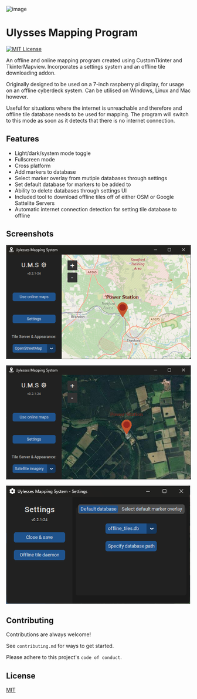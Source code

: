 ![image](https://github.com/sbenf999/Ulysses-Mapping-Program/assets/125464792/cf782f10-bd3a-4815-a496-1c9835f9f9fc)

# Ulysses Mapping Program
[![MIT License](https://img.shields.io/badge/License-MIT-green.svg)](https://choosealicense.com/licenses/mit/)

An offline and online mapping program created using CustomTkinter and TkinterMapview. Incorporates a settings system and an offline tile downloading addon. 

Originally designed to be used on a 7-inch raspberry pi display, for usage on an offline cyberdeck system. Can be utilised on Windows, Linux and Mac however.

Useful for situations where the internet is unreachable and therefore and offline tile database needs to be used for mapping. The program will switch to this mode as soon as it detects that there is no internet connection.
## Features

- Light/dark/system mode toggle
- Fullscreen mode
- Cross platform
- Add markers to database
- Select marker overlay from mutiple databases through settings
- Set default database for markers to be added to
- Ability to delete databases through settings UI
- Included tool to download offline tiles off of either OSM or Google Sattelite Servers
- Automatic internet connection detection for setting tile database to offline


## Screenshots

![App Screenshot](https://github.com/sbenf999/Ulysses-Mapping-Program/blob/master/Screenshots/MainWithMarker.png)

![App Screenshot](https://github.com/sbenf999/Ulysses-Mapping-Program/blob/master/Screenshots/MainWithMarkerSattelite.png)

![App Screenshot](https://github.com/sbenf999/Ulysses-Mapping-Program/blob/master/Screenshots/Settings.png?raw=true)



## Contributing

Contributions are always welcome!

See `contributing.md` for ways to get started.

Please adhere to this project's `code of conduct`.


## License

[MIT](https://choosealicense.com/licenses/mit/)

